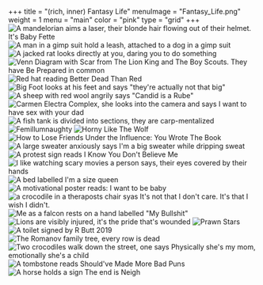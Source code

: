 +++
title = "(rich, inner) Fantasy Life"
menuImage = "Fantasy_Life.png"
weight = 1
menu = "main"
color = "pink"
type = "grid"
+++
![A mandelorian aims a laser, their blonde hair flowing out of their helmet. It's Baby Fette](Baby_Fette.jpg)
![A man in a gimp suit hold a leash, attached to a dog in a gimp suit](Baltimore_BDSM.jpg)
![A jacked rat looks directly at you, daring you to do something](Baltimore_rats.jpg)
![Venn Diagram with Scar from The Lion King and The Boy Scouts. They have Be Prepared in common](Be_Prepared.jpg)
![Red hat reading Better Dead Than Red](Better_dead_than_red.jpg)
![Big Foot looks at his feet and says "they're actually not that big"](Big_Feet.jpg)
![A sheep with red wool angrily says "Candid is a Rube"](Candide_is_a_rube.jpg)
![Carmen Electra Complex, she looks into the camera and says I want to have sex with your dad](Carmen_Electra_Complex.jpg)
![A fish tank is divided into sections, they are carp-mentalized](Carp-mentalize.jpg)
![Femillumnaughty](Femillumnaugtyi.jpg)
![Horny Like The Wolf](Horney_like_the_wolf.jpg)
![How to Lose Friends Under the Influence: You Wrote The Book](How_to_lose_friends_under_the_influence.jpg)
![A large sweater anxiously says I'm a big sweater while dripping sweat](I_a_big_sweater.jpg)
![A protest sign reads I Know You Don't Believe Me](I_know_you_don't_believe_me.jpg)
![I like watching scary movies a person says, their eyes covered by their hands](I_like_watching_scary_movies.jpg)
![A bed labelled I'm a size queen](I'm_a_size_queen.jpg)
![A motivational poster reads: I want to be baby](I_want_to_be_baby.jpg)
![a crocodile in a theraposts chair syas It's not that I don't care. It's that I wish I didn't.](I_wish_I_didn't_care.jpg)
![Me as a falcon rests on a hand labelled "My Bullshit"](My_Bullshit.jpg)
![Lions are visibly injured, it's the pride that's wounded](My_pride_is_wounded.jpg)
![Prawn Stars](Prawn_Stars.jpg)
![A toilet signed by R Butt 2019](R_Butt.jpg)
![The Romanov family tree, every row is dead](Romanov_Family_Tree.jpg)
![Two crocodiles walk down the street, one says Physically she's my mom, emotionally she's a child](She's_a_child.jpg)
![A tombstone reads Should've Made More Bad Puns](Shouldve_made_more_bad_puns.jpg)
![A horse holds a sign The end is Neigh](The_end_is_neigh.jpg)